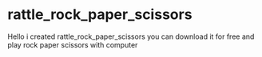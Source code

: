 # rattle_rock_paper_scissors

Hello i created rattle_rock_paper_scissors you can download it for free and play rock paper scissors with computer

